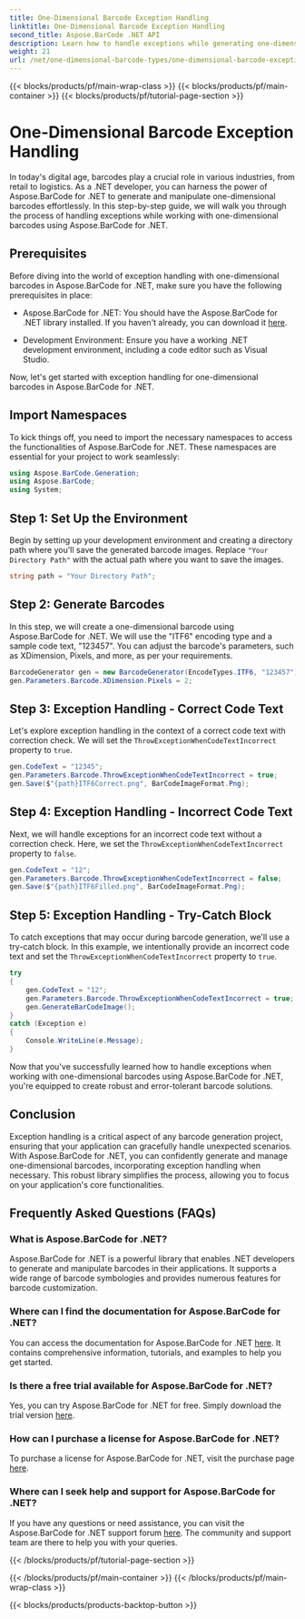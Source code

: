 ```yaml
---
title: One-Dimensional Barcode Exception Handling
linktitle: One-Dimensional Barcode Exception Handling
second_title: Aspose.BarCode .NET API
description: Learn how to handle exceptions while generating one-dimensional barcodes using Aspose.BarCode for .NET. This step-by-step guide ensures error-tolerant barcode solutions. Get started now!
weight: 21
url: /net/one-dimensional-barcode-types/one-dimensional-barcode-exception-handling/
---
```


{{< blocks/products/pf/main-wrap-class >}}
{{< blocks/products/pf/main-container >}}
{{< blocks/products/pf/tutorial-page-section >}}

# One-Dimensional Barcode Exception Handling


In today's digital age, barcodes play a crucial role in various industries, from retail to logistics. As a .NET developer, you can harness the power of Aspose.BarCode for .NET to generate and manipulate one-dimensional barcodes effortlessly. In this step-by-step guide, we will walk you through the process of handling exceptions while working with one-dimensional barcodes using Aspose.BarCode for .NET.

## Prerequisites

Before diving into the world of exception handling with one-dimensional barcodes in Aspose.BarCode for .NET, make sure you have the following prerequisites in place:

- Aspose.BarCode for .NET: You should have the Aspose.BarCode for .NET library installed. If you haven't already, you can download it [here](https://releases.aspose.com/barcode/net/).

- Development Environment: Ensure you have a working .NET development environment, including a code editor such as Visual Studio.

Now, let's get started with exception handling for one-dimensional barcodes in Aspose.BarCode for .NET.

## Import Namespaces

To kick things off, you need to import the necessary namespaces to access the functionalities of Aspose.BarCode for .NET. These namespaces are essential for your project to work seamlessly:

```csharp
using Aspose.BarCode.Generation;
using Aspose.BarCode;
using System;
```

## Step 1: Set Up the Environment

Begin by setting up your development environment and creating a directory path where you'll save the generated barcode images. Replace `"Your Directory Path"` with the actual path where you want to save the images.

```csharp
string path = "Your Directory Path";
```

## Step 2: Generate Barcodes

In this step, we will create a one-dimensional barcode using Aspose.BarCode for .NET. We will use the "ITF6" encoding type and a sample code text, "123457". You can adjust the barcode's parameters, such as XDimension, Pixels, and more, as per your requirements.

```csharp
BarcodeGenerator gen = new BarcodeGenerator(EncodeTypes.ITF6, "123457");
gen.Parameters.Barcode.XDimension.Pixels = 2;
```

## Step 3: Exception Handling - Correct Code Text

Let's explore exception handling in the context of a correct code text with correction check. We will set the `ThrowExceptionWhenCodeTextIncorrect` property to `true`.

```csharp
gen.CodeText = "12345";
gen.Parameters.Barcode.ThrowExceptionWhenCodeTextIncorrect = true;
gen.Save($"{path}ITF6Correct.png", BarCodeImageFormat.Png);
```

## Step 4: Exception Handling - Incorrect Code Text

Next, we will handle exceptions for an incorrect code text without a correction check. Here, we set the `ThrowExceptionWhenCodeTextIncorrect` property to `false`.

```csharp
gen.CodeText = "12";
gen.Parameters.Barcode.ThrowExceptionWhenCodeTextIncorrect = false;
gen.Save($"{path}ITF6Filled.png", BarCodeImageFormat.Png);
```

## Step 5: Exception Handling - Try-Catch Block

To catch exceptions that may occur during barcode generation, we'll use a try-catch block. In this example, we intentionally provide an incorrect code text and set the `ThrowExceptionWhenCodeTextIncorrect` property to `true`.

```csharp
try
{
    gen.CodeText = "12";
    gen.Parameters.Barcode.ThrowExceptionWhenCodeTextIncorrect = true;
    gen.GenerateBarCodeImage();
}
catch (Exception e)
{
    Console.WriteLine(e.Message);
}
```

Now that you've successfully learned how to handle exceptions when working with one-dimensional barcodes using Aspose.BarCode for .NET, you're equipped to create robust and error-tolerant barcode solutions.

## Conclusion

Exception handling is a critical aspect of any barcode generation project, ensuring that your application can gracefully handle unexpected scenarios. With Aspose.BarCode for .NET, you can confidently generate and manage one-dimensional barcodes, incorporating exception handling when necessary. This robust library simplifies the process, allowing you to focus on your application's core functionalities.

## Frequently Asked Questions (FAQs)

### What is Aspose.BarCode for .NET?
Aspose.BarCode for .NET is a powerful library that enables .NET developers to generate and manipulate barcodes in their applications. It supports a wide range of barcode symbologies and provides numerous features for barcode customization.

### Where can I find the documentation for Aspose.BarCode for .NET?
You can access the documentation for Aspose.BarCode for .NET [here](https://reference.aspose.com/barcode/net/). It contains comprehensive information, tutorials, and examples to help you get started.

### Is there a free trial available for Aspose.BarCode for .NET?
Yes, you can try Aspose.BarCode for .NET for free. Simply download the trial version [here](https://releases.aspose.com/).

### How can I purchase a license for Aspose.BarCode for .NET?
To purchase a license for Aspose.BarCode for .NET, visit the purchase page [here](https://purchase.aspose.com/buy).

### Where can I seek help and support for Aspose.BarCode for .NET?
If you have any questions or need assistance, you can visit the Aspose.BarCode for .NET support forum [here](https://forum.aspose.com/c/barcode/13). The community and support team are there to help you with your queries.


{{< /blocks/products/pf/tutorial-page-section >}}

{{< /blocks/products/pf/main-container >}}
{{< /blocks/products/pf/main-wrap-class >}}

{{< blocks/products/products-backtop-button >}}
